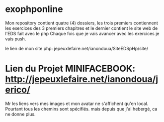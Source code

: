 # exophponline
Mon repository contient quatre (4) dossiers, 
les trois premiers contiennent les exercices des 3 premiers chapitres
et le dernier contient le site web de l'EDS fait avec le php
Chaque fois que je vais avancer avec les exercices je vais push.

le lien de mon site php: jepeuxlefaire.net/ianondoua/SiteEDSpHp/site/


# Lien du Projet MINIFACEBOOK: http://jepeuxlefaire.net/ianondoua/jerico/
Mr les liens vers mes images et mon avatar ne s'affichent qu'en local. Pourtant tous les chemins sont spécifiés.
mais depuis que j'ai hebergé, ca ne donne plus.
